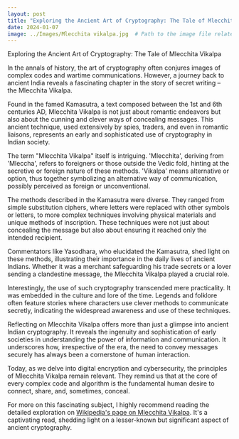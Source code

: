 ```yaml
---
layout: post
title: "Exploring the Ancient Art of Cryptography: The Tale of Mlecchita Vikalpa"
date: 2024-01-07
image: ../Images/Mlecchita vikalpa.jpg  # Path to the image file related to the blog
---
```


Exploring the Ancient Art of Cryptography: The Tale of Mlecchita Vikalpa

In the annals of history, the art of cryptography often conjures images of complex codes and wartime communications. However, a journey back to ancient India reveals a fascinating chapter in the story of secret writing – the Mlecchita Vikalpa.

Found in the famed Kamasutra, a text composed between the 1st and 6th centuries AD, Mlecchita Vikalpa is not just about romantic endeavors but also about the cunning and clever ways of concealing messages. This ancient technique, used extensively by spies, traders, and even in romantic liaisons, represents an early and sophisticated use of cryptography in Indian society.

The term "Mlecchita Vikalpa" itself is intriguing. 'Mlecchita', deriving from 'Mleccha', refers to foreigners or those outside the Vedic fold, hinting at the secretive or foreign nature of these methods. 'Vikalpa' means alternative or option, thus together symbolizing an alternative way of communication, possibly perceived as foreign or unconventional.

The methods described in the Kamasutra were diverse. They ranged from simple substitution ciphers, where letters were replaced with other symbols or letters, to more complex techniques involving physical materials and unique methods of inscription. These techniques were not just about concealing the message but also about ensuring it reached only the intended recipient.

Commentators like Yasodhara, who elucidated the Kamasutra, shed light on these methods, illustrating their importance in the daily lives of ancient Indians. Whether it was a merchant safeguarding his trade secrets or a lover sending a clandestine message, the Mlecchita Vikalpa played a crucial role.

Interestingly, the use of such cryptography transcended mere practicality. It was embedded in the culture and lore of the time. Legends and folklore often feature stories where characters use clever methods to communicate secretly, indicating the widespread awareness and use of these techniques.

Reflecting on Mlecchita Vikalpa offers more than just a glimpse into ancient Indian cryptography. It reveals the ingenuity and sophistication of early societies in understanding the power of information and communication. It underscores how, irrespective of the era, the need to convey messages securely has always been a cornerstone of human interaction.

Today, as we delve into digital encryption and cybersecurity, the principles of Mlecchita Vikalpa remain relevant. They remind us that at the core of every complex code and algorithm is the fundamental human desire to connect, share, and, sometimes, conceal.

For more on this fascinating subject, I highly recommend reading the detailed exploration on [Wikipedia's page on Mlecchita Vikalpa](https://en.wikipedia.org/wiki/Mlecchita_vikalpa). It's a captivating read, shedding light on a lesser-known but significant aspect of ancient cryptography.

